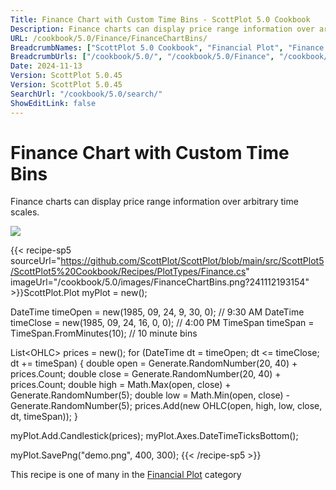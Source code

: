 ```yaml
---
Title: Finance Chart with Custom Time Bins - ScottPlot 5.0 Cookbook
Description: Finance charts can display price range information over arbitrary time scales.
URL: /cookbook/5.0/Finance/FinanceChartBins/
BreadcrumbNames: ["ScottPlot 5.0 Cookbook", "Financial Plot", "Finance Chart with Custom Time Bins"]
BreadcrumbUrls: ["/cookbook/5.0/", "/cookbook/5.0/Finance", "/cookbook/5.0/Finance/FinanceChartBins"]
Date: 2024-11-13
Version: ScottPlot 5.0.45
Version: ScottPlot 5.0.45
SearchUrl: "/cookbook/5.0/search/"
ShowEditLink: false
---
```



<div class='d-flex align-items-center mt-5'>
<h1 class='me-2 text-dark my-0 border-0'>Finance Chart with Custom Time Bins</h1>
</div>

Finance charts can display price range information over arbitrary time scales.

[![](/cookbook/5.0/images/FinanceChartBins.png?241112193154)](/cookbook/5.0/images/FinanceChartBins.png?241112193154)

{{< recipe-sp5 sourceUrl="https://github.com/ScottPlot/ScottPlot/blob/main/src/ScottPlot5/ScottPlot5%20Cookbook/Recipes/PlotTypes/Finance.cs" imageUrl="/cookbook/5.0/images/FinanceChartBins.png?241112193154" >}}ScottPlot.Plot myPlot = new();

DateTime timeOpen = new(1985, 09, 24, 9, 30, 0); // 9:30 AM
DateTime timeClose = new(1985, 09, 24, 16, 0, 0); // 4:00 PM
TimeSpan timeSpan = TimeSpan.FromMinutes(10); // 10 minute bins

List&lt;OHLC&gt; prices = new();
for (DateTime dt = timeOpen; dt &lt;= timeClose; dt += timeSpan)
{
    double open = Generate.RandomNumber(20, 40) + prices.Count;
    double close = Generate.RandomNumber(20, 40) + prices.Count;
    double high = Math.Max(open, close) + Generate.RandomNumber(5);
    double low = Math.Min(open, close) - Generate.RandomNumber(5);
    prices.Add(new OHLC(open, high, low, close, dt, timeSpan));
}

myPlot.Add.Candlestick(prices);
myPlot.Axes.DateTimeTicksBottom();

myPlot.SavePng("demo.png", 400, 300);
{{< /recipe-sp5 >}}

<div class='my-5 text-center'>This recipe is one of many in the <a href='/cookbook/5.0/Finance'>Financial Plot</a> category</div>


